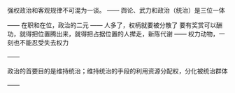 强权政治和客观规律不可混为一谈。
——
舆论、武力和政治（统治）是三位一体

——
在职和在位，政治的二元
——
人多了，权柄就要被分散了
要有奖赏可以酬功，就得把位置腾出来，就得把占据位置的人撵走，新陈代谢
——
权力动物，一刻也不能忍受失去权力

——

政治的首要目的是维持统治；维持统治的手段的利用资源分配权，分化被统治群体

——

